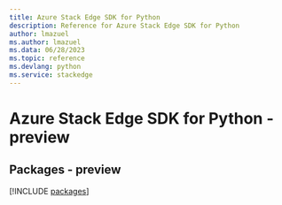```yaml
---
title: Azure Stack Edge SDK for Python
description: Reference for Azure Stack Edge SDK for Python
author: lmazuel
ms.author: lmazuel
ms.data: 06/28/2023
ms.topic: reference
ms.devlang: python
ms.service: stackedge
---
```

# Azure Stack Edge SDK for Python - preview
## Packages - preview
[!INCLUDE [packages](stack-edge-index.md)]